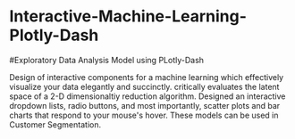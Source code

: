 # Interactive-Machine-Learning-Plotly-Dash
#Exploratory Data Analysis Model using PLotly-Dash

Design of interactive components for a machine learning which effectively visualize your data elegantly and succinctly.
critically evaluates the latent space of a 2-D dimensionaltiy reduction algorithm. Designed an interactive dropdown lists, radio buttons, and most importantly, scatter plots and bar charts that respond to your mouse's hover. These models can be used in Customer Segmentation.
